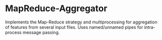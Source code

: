# MapReduce-Aggregator
Implements the Map-Reduce strategy and multiprocessing for aggregation of features from several input files. Uses named/unnamed pipes for intra-process message passing.
